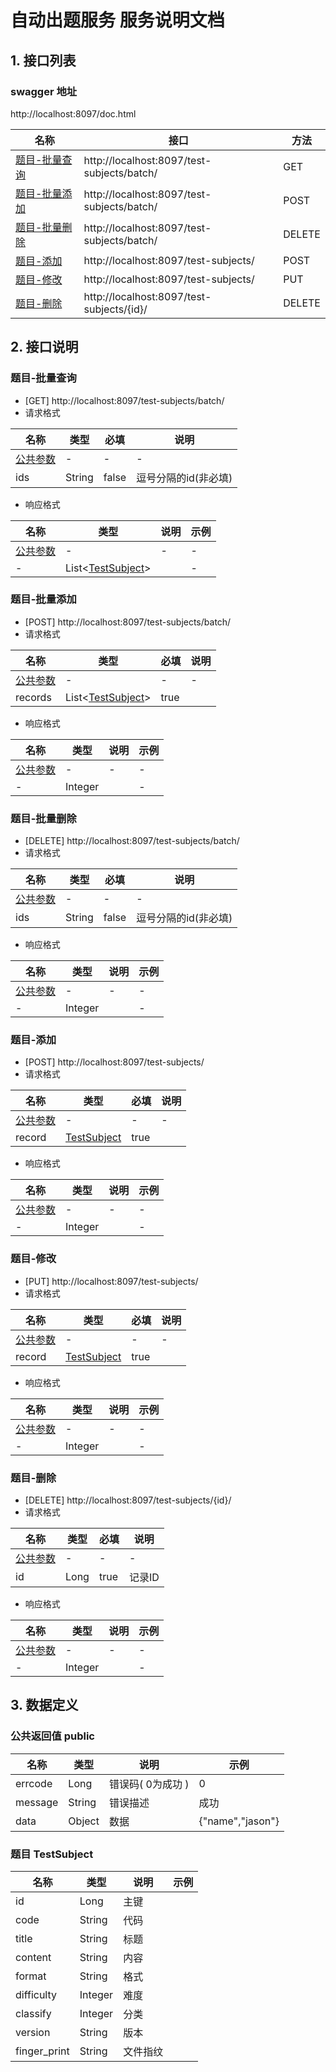                  
# 自动出题服务 服务说明文档

## 1. 接口列表

### swagger 地址
http://localhost:8097/doc.html

名称|接口|方法
---|---|---
<a href="#batchSelect">题目-批量查询</a>|http://localhost:8097/test-subjects/batch/|GET
<a href="#batchInsert">题目-批量添加</a>|http://localhost:8097/test-subjects/batch/|POST
<a href="#batchDelete">题目-批量删除</a>|http://localhost:8097/test-subjects/batch/|DELETE
<a href="#singleInsert">题目-添加</a>|http://localhost:8097/test-subjects/|POST
<a href="#singleUpdate">题目-修改</a>|http://localhost:8097/test-subjects/|PUT
<a href="#singleDelete">题目-删除</a>|http://localhost:8097/test-subjects/{id}/|DELETE

## 2. 接口说明

### <A NAME="batchSelect">题目-批量查询</A>

- [GET] http://localhost:8097/test-subjects/batch/
- 请求格式

名称|类型|必填|说明
---|---|---|---
<a href="#public">公共参数</a>|-|-|-
ids|String|false|逗号分隔的id(非必填)

- 响应格式

名称|类型|说明|示例
---|---|---|---
<a href="#public">公共参数</a>|-|-|-|-
-|List&lt;<a href="#TestSubject">TestSubject</a>&gt;||-

### <A NAME="batchInsert">题目-批量添加</A>

- [POST] http://localhost:8097/test-subjects/batch/
- 请求格式

名称|类型|必填|说明
---|---|---|---
<a href="#public">公共参数</a>|-|-|-
records|List&lt;<a href="#TestSubject">TestSubject</a>&gt;|true|

- 响应格式

名称|类型|说明|示例
---|---|---|---
<a href="#public">公共参数</a>|-|-|-|-
-|Integer||-

### <A NAME="batchDelete">题目-批量删除</A>

- [DELETE] http://localhost:8097/test-subjects/batch/
- 请求格式

名称|类型|必填|说明
---|---|---|---
<a href="#public">公共参数</a>|-|-|-
ids|String|false|逗号分隔的id(非必填)

- 响应格式

名称|类型|说明|示例
---|---|---|---
<a href="#public">公共参数</a>|-|-|-|-
-|Integer||-

### <A NAME="singleInsert">题目-添加</A>

- [POST] http://localhost:8097/test-subjects/
- 请求格式

名称|类型|必填|说明
---|---|---|---
<a href="#public">公共参数</a>|-|-|-
record|<a href="#TestSubject">TestSubject</a>|true|

- 响应格式

名称|类型|说明|示例
---|---|---|---
<a href="#public">公共参数</a>|-|-|-|-
-|Integer||-

### <A NAME="singleUpdate">题目-修改</A>

- [PUT] http://localhost:8097/test-subjects/
- 请求格式

名称|类型|必填|说明
---|---|---|---
<a href="#public">公共参数</a>|-|-|-
record|<a href="#TestSubject">TestSubject</a>|true|

- 响应格式

名称|类型|说明|示例
---|---|---|---
<a href="#public">公共参数</a>|-|-|-|-
-|Integer||-

### <A NAME="singleDelete">题目-删除</A>

- [DELETE] http://localhost:8097/test-subjects/{id}/
- 请求格式

名称|类型|必填|说明
---|---|---|---
<a href="#public">公共参数</a>|-|-|-
id|Long|true|记录ID

- 响应格式

名称|类型|说明|示例
---|---|---|---
<a href="#public">公共参数</a>|-|-|-|-
-|Integer||-


## 3. 数据定义

### 公共返回值 <A NAME="public">public</A>

名称|类型|说明|示例
---|---|---|---
errcode|Long|错误码( 0为成功 )| 0
message|String|错误描述|成功
data|Object|数据|{"name","jason"}

### 题目 <A NAME="TestSubject">TestSubject</A>

名称|类型|说明|示例
---|---|---|---
id|Long|主键|
code|String|代码|
title|String|标题|
content|String|内容|
format|String|格式|
difficulty|Integer|难度|
classify|Integer|分类|
version|String|版本|
finger_print|String|文件指纹|
